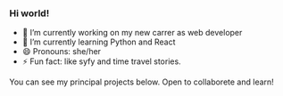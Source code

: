 ### Hi world!

- 🔭 I’m currently working on my new carrer as web developer
- 🌱 I’m currently learning Python and React 
- 😄 Pronouns: she/her
- ⚡ Fun fact: like syfy and time travel stories. 

You can see my principal projects below. Open to collaborete and learn!

<!--
**Amanda-OC8/Amanda-OC8** is a ✨ _special_ ✨ repository because its `README.md` (this file) appears on your GitHub profile.

Here are some ideas to get you started:



- 👯 I’m looking to collaborate on ...

- 💬 Ask me about ...


- ⚡ Fun fact: ...
-->
